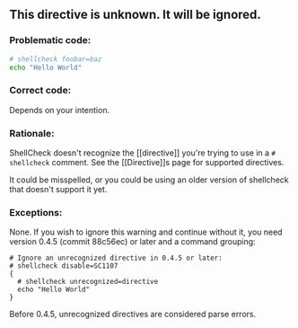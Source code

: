 ## This directive is unknown. It will be ignored.

### Problematic code:

```sh
# shellcheck foobar=baz
echo "Hello World"
```

### Correct code:

Depends on your intention.

### Rationale:

ShellCheck doesn't recognize the [[directive]] you're trying to use in a `# shellcheck` comment. See the [[Directive]]s page for supported directives.

It could be misspelled, or you could be using an older version of shellcheck that doesn't support it yet.

### Exceptions:

None. If you wish to ignore this warning and continue without it, you need version 0.4.5 (commit 88c56ec) or later and a command grouping:

```
# Ignore an unrecognized directive in 0.4.5 or later:
# shellcheck disable=SC1107
{
  # shellcheck unrecognized=directive
  echo "Hello World"
}
```

Before 0.4.5, unrecognized directives are considered parse errors.